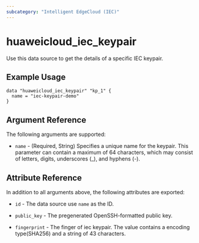 ```yaml
---
subcategory: "Intelligent EdgeCloud (IEC)"
---
```


# huaweicloud_iec_keypair

Use this data source to get the details of a specific IEC keypair.

## Example Usage

```hcl
data "huaweicloud_iec_keypair" "kp_1" {
  name = "iec-keypair-demo"
}
```

## Argument Reference

The following arguments are supported:

* `name` - (Required, String) Specifies a unique name for the keypair. This parameter can contain a maximum of 64
  characters, which may consist of letters, digits, underscores (_), and hyphens (-).

## Attribute Reference

In addition to all arguments above, the following attributes are exported:

* `id` - The data source use `name` as the ID.

* `public_key` - The pregenerated OpenSSH-formatted public key.

* `fingerprint` - The finger of iec keypair. The value contains a encoding type(SHA256) and a string of 43 characters.
